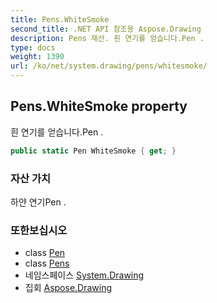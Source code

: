 ```yaml
---
title: Pens.WhiteSmoke
second_title: .NET API 참조용 Aspose.Drawing
description: Pens 재산. 흰 연기를 얻습니다.Pen .
type: docs
weight: 1390
url: /ko/net/system.drawing/pens/whitesmoke/
---
```

## Pens.WhiteSmoke property

흰 연기를 얻습니다.Pen .

```csharp
public static Pen WhiteSmoke { get; }
```

### 자산 가치

하얀 연기Pen .

### 또한보십시오

* class [Pen](../../pen/)
* class [Pens](../)
* 네임스페이스 [System.Drawing](../../pens/)
* 집회 [Aspose.Drawing](../../../)


